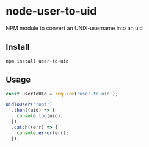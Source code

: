 # node-user-to-uid

NPM module to convert an UNIX-username into an uid

## Install

```shell
npm install user-to-uid
```

## Usage

```javascript
const userToUid = require('user-to-uid');

uidToUser('root')
  .then((uid) => {
    console.log(uid);
  })
  .catch((err) => {
    console.error(err);
  });
```
